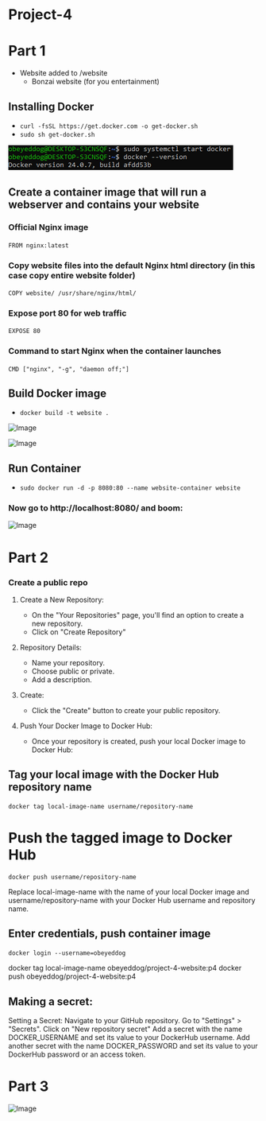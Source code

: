 # Project-4

# Part 1
- Website added to /website  
  - Bonzai website (for you entertainment)

## Installing Docker

- ```curl -fsSL https://get.docker.com -o get-docker.sh```  
- ```sudo sh get-docker.sh```

![Image](/img/d1.PNG)

## Create a container image that will run a webserver and contains your website   
  
### Official Nginx image
```FROM nginx:latest```

### Copy website files into the default Nginx html directory (in this case copy entire website folder)
```COPY website/ /usr/share/nginx/html/```

### Expose port 80 for web traffic
```EXPOSE 80```

### Command to start Nginx when the container launches
```CMD ["nginx", "-g", "daemon off;"]```

## Build Docker image  
- ```docker build -t website .```  

![Image](/img/d2.PNG)  

![Image](/img/d3.PNG)

## Run Container  
- ```sudo docker run -d -p 8080:80 --name website-container website```
  
### Now go to http://localhost:8080/ and boom:  

![Image](/img/d4.PNG)  


# Part 2

### Create a public repo

1. Create a New Repository:
	- On the "Your Repositories" page, you'll find an option to create a new repository.
	- Click on "Create Repository"

2. Repository Details:
    - Name your repository.
    - Choose public or private.
    - Add a description.

3. Create:
    - Click the "Create" button to create your public repository.

4. Push Your Docker Image to Docker Hub:
    - Once your repository is created,  push your local Docker image to Docker Hub:

## Tag your local image with the Docker Hub repository name 
```
docker tag local-image-name username/repository-name
```  

# Push the tagged image to Docker Hub 
```
docker push username/repository-name
```  

Replace local-image-name with the name of your local Docker image and username/repository-name with your Docker Hub username and repository name.

## Enter credentials, push container image  

```docker login --username=obeyeddog```  
  
docker tag local-image-name obeyeddog/project-4-website:p4
docker push obeyeddog/project-4-website:p4

## Making a secret:  

Setting a Secret:
	Navigate to your GitHub repository.
        Go to "Settings" > "Secrets".
        Click on "New repository secret" 
	Add a secret with the name DOCKER_USERNAME and set its value to your DockerHub username.
	Add another secret with the name DOCKER_PASSWORD and set its value to your DockerHub password or an access token.

# Part 3  
  
![Image](/img/flow.PNG) 

